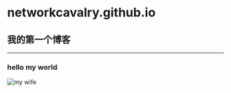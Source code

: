 # networkcavalry.github.io
## 我的第一个博客
---
### hello my world
![my wife](https://github.com/networkcavalry/networkcavalry.github.io/blob/master/images/readme_ico.jpg)

